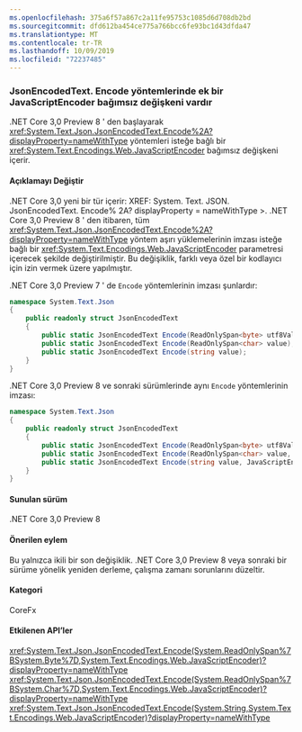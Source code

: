 ```yaml
---
ms.openlocfilehash: 375a6f57a867c2a11fe95753c1085d6d708db2bd
ms.sourcegitcommit: dfd612ba454ce775a766bcc6fe93bc1d43dfda47
ms.translationtype: MT
ms.contentlocale: tr-TR
ms.lasthandoff: 10/09/2019
ms.locfileid: "72237485"
---
```

### <a name="jsonencodedtextencode-methods-have-an-additional-javascriptencoder-argument"></a>JsonEncodedText. Encode yöntemlerinde ek bir JavaScriptEncoder bağımsız değişkeni vardır

.NET Core 3,0 Preview 8 ' den başlayarak <xref:System.Text.Json.JsonEncodedText.Encode%2A?displayProperty=nameWithType> yöntemleri isteğe bağlı bir <xref:System.Text.Encodings.Web.JavaScriptEncoder> bağımsız değişkeni içerir.

#### <a name="change-description"></a>Açıklamayı Değiştir

.NET Core 3,0 yeni bir tür içerir: XREF: System. Text. JSON. JsonEncodedText. Encode% 2A? displayProperty = nameWithType >. .NET Core 3,0 Preview 8 ' den itibaren, tüm <xref:System.Text.Json.JsonEncodedText.Encode%2A?displayProperty=nameWithType> yöntem aşırı yüklemelerinin imzası isteğe bağlı bir <xref:System.Text.Encodings.Web.JavaScriptEncoder> parametresi içerecek şekilde değiştirilmiştir. Bu değişiklik, farklı veya özel bir kodlayıcı için izin vermek üzere yapılmıştır.

.NET Core 3,0 Preview 7 ' de `Encode` yöntemlerinin imzası şunlardır:

```csharp
namespace System.Text.Json
{
    public readonly struct JsonEncodedText
    {
        public static JsonEncodedText Encode(ReadOnlySpan<byte> utf8Value);
        public static JsonEncodedText Encode(ReadOnlySpan<char> value);
        public static JsonEncodedText Encode(string value);
    }
}
```

.NET Core 3,0 Preview 8 ve sonraki sürümlerinde aynı `Encode` yöntemlerinin imzası:

```csharp
namespace System.Text.Json
{
    public readonly struct JsonEncodedText
    {
        public static JsonEncodedText Encode(ReadOnlySpan<byte> utf8Value, JavaScriptEncoder encoder = null);
        public static JsonEncodedText Encode(ReadOnlySpan<char> value, JavaScriptEncoder encoder = null);
        public static JsonEncodedText Encode(string value, JavaScriptEncoder encoder = null);
    }
}
```

#### <a name="version-introduced"></a>Sunulan sürüm

.NET Core 3,0 Preview 8

#### <a name="recommended-action"></a>Önerilen eylem

Bu yalnızca ikili bir son değişiklik. .NET Core 3,0 Preview 8 veya sonraki bir sürüme yönelik yeniden derleme, çalışma zamanı sorunlarını düzeltir.

#### <a name="category"></a>Kategori

CoreFx

#### <a name="affected-apis"></a>Etkilenen API’ler

<xref:System.Text.Json.JsonEncodedText.Encode(System.ReadOnlySpan%7BSystem.Byte%7D,System.Text.Encodings.Web.JavaScriptEncoder)?displayProperty=nameWithType>
<xref:System.Text.Json.JsonEncodedText.Encode(System.ReadOnlySpan%7BSystem.Char%7D,System.Text.Encodings.Web.JavaScriptEncoder)?displayProperty=nameWithType>
<xref:System.Text.Json.JsonEncodedText.Encode(System.String,System.Text.Encodings.Web.JavaScriptEncoder)?displayProperty=nameWithType>

<!--

### Affected APIs

- `M:System.Text.Json.JsonEncodedText.Encode(System.ReadOnlySpan{System.Byte},System.Text.Encodings.Web.JavaScriptEncoder)`
- `M:System.Text.Json.JsonEncodedText.Encode(System.ReadOnlySpan{System.Char},System.Text.Encodings.Web.JavaScriptEncoder)`
- `M:System.Text.Json.JsonEncodedText.Encode(System.String,System.Text.Encodings.Web.JavaScriptEncoder)`

-->
